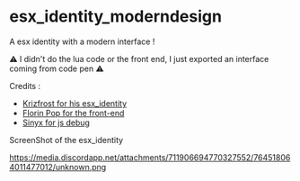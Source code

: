 # esx_identity_moderndesign
 A esx identity with a modern interface !

⚠️ I didn't do the lua code or the front end, I just exported an interface coming from code pen ⚠️

Credits :
- <a href="https://github.com/Krizfrost/esx_civliferp_identity">Krizfrost for his esx_identity</a>
- <a href="https://www.florin-pop.com/">Florin Pop for the front-end</a>
-  <a href="http://sinyx.fr/">Sinyx for js debug</a>

 ScreenShot of the esx_identity
 
 https://media.discordapp.net/attachments/711906694770327552/764518064011477012/unknown.png
